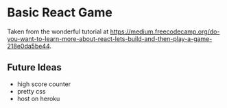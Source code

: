 # Basic React Game
  Taken from the wonderful tutorial at https://medium.freecodecamp.org/do-you-want-to-learn-more-about-react-lets-build-and-then-play-a-game-218e0da5be44.

## Future Ideas
  * high score counter
  * pretty css
  * host on heroku